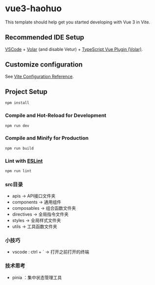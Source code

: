 # vue3-haohuo

This template should help get you started developing with Vue 3 in Vite.

## Recommended IDE Setup

[VSCode](https://code.visualstudio.com/) + [Volar](https://marketplace.visualstudio.com/items?itemName=Vue.volar) (and disable Vetur) + [TypeScript Vue Plugin (Volar)](https://marketplace.visualstudio.com/items?itemName=Vue.vscode-typescript-vue-plugin).

## Customize configuration

See [Vite Configuration Reference](https://vitejs.dev/config/).

## Project Setup

```sh
npm install
```

### Compile and Hot-Reload for Development

```sh
npm run dev
```

### Compile and Minify for Production

```sh
npm run build
```

### Lint with [ESLint](https://eslint.org/)

```sh
npm run lint
```

### src目录

+ apis -> API接口文件夹
+ components -> 通用组件
+ composables -> 组合函数文件夹
+ directives -> 全局指令文件夹
+ styles -> 全局样式文件夹
+ utils -> 工具函数文件夹


### 小技巧

+ vscode : ctrl + ` -> 打开之前打开的终端

### 技术思考

+ pinia ：集中状态管理工具
